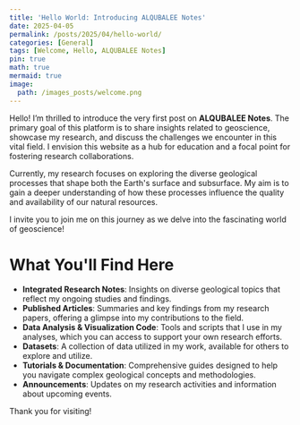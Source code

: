 ```yaml
---
title: 'Hello World: Introducing ALQUBALEE Notes'
date: 2025-04-05
permalink: /posts/2025/04/hello-world/
categories: [General]
tags: [Welcome, Hello, ALQUBALEE Notes]
pin: true
math: true
mermaid: true
image:
  path: /images_posts/welcome.png
---
```


Hello! I’m thrilled to introduce the very first post on **ALQUBALEE Notes**. The primary goal of this platform is to share insights related to geoscience, showcase my research, and discuss the challenges we encounter in this vital field. I envision this website as a hub for education and a focal point for fostering research collaborations.

Currently, my research focuses on exploring the diverse geological processes that shape both the Earth's surface and subsurface. My aim is to gain a deeper understanding of how these processes influence the quality and availability of our natural resources.

I invite you to join me on this journey as we delve into the fascinating world of geoscience!


# What You'll Find Here

- **Integrated Research Notes**: Insights on diverse geological topics that reflect my ongoing studies and findings.
- **Published Articles**: Summaries and key findings from my research papers, offering a glimpse into my contributions to the field.
- **Data Analysis & Visualization Code**: Tools and scripts that I use in my analyses, which you can access to support your own research efforts.
- **Datasets**: A collection of data utilized in my work, available for others to explore and utilize.
- **Tutorials & Documentation**: Comprehensive guides designed to help you navigate complex geological concepts and methodologies.
- **Announcements**: Updates on my research activities and information about upcoming events.


Thank you for visiting!
